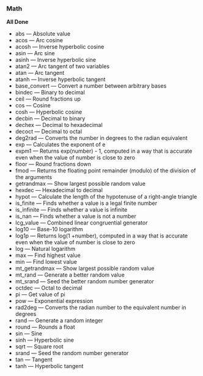 ### Math

**All Done**

+ abs — Absolute value
+ acos — Arc cosine
+ acosh — Inverse hyperbolic cosine
+ asin — Arc sine
+ asinh — Inverse hyperbolic sine
+ atan2 — Arc tangent of two variables
+ atan — Arc tangent
+ atanh — Inverse hyperbolic tangent
+ base_convert — Convert a number between arbitrary bases
+ bindec — Binary to decimal
+ ceil — Round fractions up
+ cos — Cosine
+ cosh — Hyperbolic cosine
+ decbin — Decimal to binary
+ dechex — Decimal to hexadecimal
+ decoct — Decimal to octal
+ deg2rad — Converts the number in degrees to the radian equivalent
+ exp — Calculates the exponent of e
+ expm1 — Returns exp(number) - 1, computed in a way that is accurate even when the value of number is close to zero
+ floor — Round fractions down
+ fmod — Returns the floating point remainder (modulo) of the division of the arguments
+ getrandmax — Show largest possible random value
+ hexdec — Hexadecimal to decimal
+ hypot — Calculate the length of the hypotenuse of a right-angle triangle
+ is_finite — Finds whether a value is a legal finite number
+ is_infinite — Finds whether a value is infinite
+ is_nan — Finds whether a value is not a number
+ lcg_value — Combined linear congruential generator
+ log10 — Base-10 logarithm
+ log1p — Returns log(1 +number), computed in a way that is accurate even when the value of number is close to zero
+ log — Natural logarithm
+ max — Find highest value
+ min — Find lowest value
+ mt_getrandmax — Show largest possible random value
+ mt_rand — Generate a better random value
+ mt_srand — Seed the better random number generator
+ octdec — Octal to decimal
+ pi — Get value of pi
+ pow — Exponential expression
+ rad2deg — Converts the radian number to the equivalent number in degrees
+ rand — Generate a random integer
+ round — Rounds a float
+ sin — Sine
+ sinh — Hyperbolic sine
+ sqrt — Square root
+ srand — Seed the random number generator
+ tan — Tangent
+ tanh — Hyperbolic tangent
